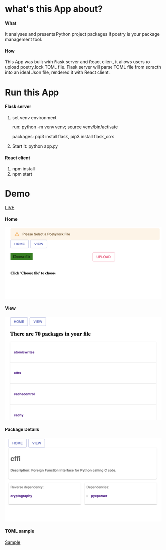 # what's this App about?

#### What
It analyses and presents Python project packages if poetry is your package management tool.
#### How
This App was built with Flask server and React client, it allows users to upload poetry.lock TOML file.
Flask server will parse TOML file from scracth into an ideal Json file, rendered it with React client.

# Run this App

#### Flask server

1. set venv environment

    run: python -m venv venv; source venv/bin/activate

    packages: pip3 install flask, pip3 install flask_cors
    
2. Start it: python app.py


#### React client

1. npm install 
2. npm start



# Demo

[LIVE](https://gentle-mesa-87240.herokuapp.com/)

#### Home
![Home](./Demos/home.png)

#### View
![View](./Demos/view.png)

#### Package Details
![singlepkg](./Demos/singlepkg.png)

#### TOML sample
[Sample](https://github.com/python-poetry/poetry/blob/master/poetry.lock)
